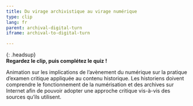```yaml
---
title: Du virage archivistique au virage numérique
type: clip
lang: fr
parent: archival-digital-turn
iframe: archival-to-digital-turn

---
```


{: .headsup}                            
**Regardez le clip, puis complétez le quiz !**

Animation sur les implications de l’avènement du numérique sur la pratique d’examen critique appliquée au contenu historique. Les historiens doivent comprendre le fonctionnement de la numérisation et des archives sur Internet afin de pouvoir adopter une approche critique vis-à-vis des sources qu’ils utilisent.

<!-- more -->
